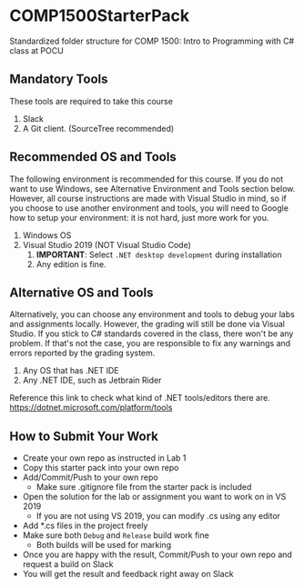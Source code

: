 # COMP1500StarterPack
Standardized folder structure for COMP 1500: Intro to Programming with C# class at POCU

## Mandatory Tools
These tools are required to take this course
1. Slack
1. A Git client. (SourceTree recommended)

## Recommended OS and Tools
The following environment is recommended for this course. If you do not want to use Windows, see Alternative Environment and Tools section below. However, all course instructions are made with Visual Studio in mind, so if you choose to use another environment and tools, you will need to Google how to setup your environment: it is not hard, just more work for you.
1. Windows OS
1. Visual Studio 2019 (NOT Visual Studio Code)
	1. **IMPORTANT**: Select `.NET desktop development` during installation
	1. Any edition is fine.

## Alternative OS and Tools
Alternatively, you can choose any environment and tools to debug your labs and assignments locally. However, the grading will still be done via Visual Studio. If you stick to C# standards covered in the class, there won't be any problem. If that's not the case, you are responsible to fix any warnings and errors reported by the grading system.

1. Any OS that has .NET IDE
1. Any .NET IDE, such as Jetbrain Rider

Reference this link to check what kind of .NET tools/editors there are.
https://dotnet.microsoft.com/platform/tools

## How to Submit Your Work
* Create your own repo as instructed in Lab 1
* Copy this starter pack into your own repo
* Add/Commit/Push to your own repo
	* Make sure .gitignore file from the starter pack is included
* Open the solution for the lab or assignment you want to work on in VS 2019
	* If you are not using VS 2019, you can modify .cs using any editor
* Add *.cs files in the project freely
* Make sure both `Debug` and `Release` build work fine
	* Both builds will be used for marking
* Once you are happy with the result, Commit/Push to your own repo and request a build on Slack
* You will get the result and feedback right away on Slack